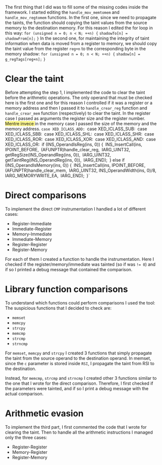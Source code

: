 The first thing that I did was to fill some of the missing codes inside the framework.
I started editing the `handle_mov_memtomem` and `handle_mov_regtomem` functions.
In the first one, since we need to propagate the taints, the function should copying the taint values from the source memory to the destination memory.
For this reason I edited the for loop in this way:
`for (unsigned n = 0; n < N; ++n) {`
	`shadowTo[n] = shadowFrom[n];`
`}`
In the second one, for maintaining the integrity of taint information when data is moved from a register to memory, we should copy the taint value from the register `reg+n` to the corresponding byte in the memory shadow:
`for (unsigned n = 0; n < N; ++n) {`
	`shadow[n] = g_regTags[reg+n];` 
`}`

# Clear the taint
Before attempting the step 1, I implemented the code to clear the taint before the arithmetic operations.
The only operand that must be checked here is the first one and for this reason I controlled if it was a register or a memory address and then I passed it to `handle_crear_reg` function and `handle_crear_mem` function (respectively) to clear the taint.
In the register case I passed as arguments the register size and the register number. 
<span style="background:#fff88f">Mentre invece </span>in the memory case I passed the size of the memory and the memory address.
`case XED_ICLASS_ADD:
`case XED_ICLASS_SUB:`
`case XED_ICLASS_SBB:`
`case XED_ICLASS_SHL:`
`case XED_ICLASS_SHR:`
`case XED_ICLASS_ROR:`
`case XED_ICLASS_XOR:`
`case XED_ICLASS_AND:`
`case XED_ICLASS_OR:`
	`if (INS_OperandIsReg(ins, 0)) {`
		`INS_InsertCall(ins, IPOINT_BEFORE,`
			`(AFUNPTR)handle_clear_reg,`
			`IARG_UINT32, getRegSize(INS_OperandReg(ins, 0)),`
			`IARG_UINT32, getTaintReg(INS_OperandReg(ins, 0)),`
			`IARG_END);`
	`} else if (INS_OperandIsMemory(ins, 0)) {`
		`INS_InsertCall(ins, IPOINT_BEFORE,`
			`(AFUNPTR)handle_clear_mem,`
			`IARG_UINT32, INS_OperandWidth(ins, 0)/8,`
			`IARG_MEMORYWRITE_EA,`
			`IARG_END);`
`}`

# Direct comparisons
To implement the direct `CMP`  instrumentation I handled a lot of different cases:
- Register-Immediate
- Immediate-Register
- Memory-Immediate
- Immediate-Memory
- Register-Register
- Register-Memory

For each of them I created a function to handle the instrumentation. Here I checked if the register/memory/immediate was tainted (so if was `!= 0`) and if so I printed a debug message that contained the comparison.

# Library function comparisons
To understand which functions could perform comparisons I used the tool:
The suspicious functions that I decided to check are:
- `memset`
- `memcpy`
- `strcpy`
- `memcmp`
- `strcmp`
- `strncmp`

For `memset`, `memcpy` and `strcpy` I created 3 functions that simply propagate the taint from the source operand to the destination operand.
In memset, since the `c` parameter is stored inside `RSI`, I propagate the taint from RSI to the destination.

Instead, for `memcmp`, `strcmp` and `strncmp` I created other 3 functions similar to the one that I wrote for the direct comparison. Therefore, I first checked if the parameters were tainted, and if so I print a debug message with the actual comparison.

# Arithmetic evasion
To implement the third part, I first commented the code that I wrote for clearing the taint.
Then to handle all the arithmetic instructions I managed only the three cases:
- Register-Register
- Memory-Register
- Register-Memory